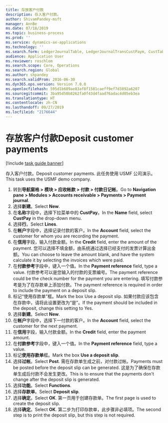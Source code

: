 ```yaml
---
title: 存放客户付款
description: 存入客户付款。
author: ShivamPandey-msft
manager: AnnBe
ms.date: 07/18/2019
ms.topic: business-process
ms.prod: ''
ms.service: dynamics-ax-applications
ms.technology: ''
ms.search.form: LedgerJournalTable, LedgerJournalTransCustPaym, CustTableLookup
audience: Application User
ms.reviewer: roschlom
ms.search.scope: Core, Operations
ms.search.region: Global
ms.author: shpandey
ms.search.validFrom: 2016-06-30
ms.dyn365.ops.version: Version 7.0.0
ms.openlocfilehash: 595d1b609ae83af8f1581caeff9ef7d3892a6207
ms.sourcegitcommit: 3ba95d50b8262fa0f43d4faad76adac4d05eb3ea
ms.translationtype: HT
ms.contentlocale: zh-CN
ms.lasthandoff: 09/27/2019
ms.locfileid: "2176644"
---
```

# <a name="deposit-customer-payments"></a><span data-ttu-id="8e0af-103">存放客户付款</span><span class="sxs-lookup"><span data-stu-id="8e0af-103">Deposit customer payments</span></span>

[!include [task guide banner](../../includes/task-guide-banner.md)]

<span data-ttu-id="8e0af-104">存入客户付款。</span><span class="sxs-lookup"><span data-stu-id="8e0af-104">Deposit customer payments.</span></span> <span data-ttu-id="8e0af-105">此任务使用 USMF 公司演示。</span><span class="sxs-lookup"><span data-stu-id="8e0af-105">This task uses the USMF demo company.</span></span>

1. <span data-ttu-id="8e0af-106">转到**导航窗格 > 模块 > 应收帐款 > 付款 > 付款日记帐**。</span><span class="sxs-lookup"><span data-stu-id="8e0af-106">Go to **Navigation pane > Modules > Accounts receivable > Payments > Payment journal**.</span></span>
2. <span data-ttu-id="8e0af-107">选择**新建**。</span><span class="sxs-lookup"><span data-stu-id="8e0af-107">Select **New**.</span></span>
3. <span data-ttu-id="8e0af-108">在**名称**字段中，选择下拉菜单中的 **CustPay**。</span><span class="sxs-lookup"><span data-stu-id="8e0af-108">In the **Name** field, select **CustPay** in the drop-down menu.</span></span>
4. <span data-ttu-id="8e0af-109">选择**行**。</span><span class="sxs-lookup"><span data-stu-id="8e0af-109">Select **Lines**.</span></span>
5. <span data-ttu-id="8e0af-110">在**帐户**字段中，选择记录付款的客户。</span><span class="sxs-lookup"><span data-stu-id="8e0af-110">In the **Account** field, select the customer for whom you are recording the payment.</span></span>
6. <span data-ttu-id="8e0af-111">在**信用**字段，输入付款金额。</span><span class="sxs-lookup"><span data-stu-id="8e0af-111">In the **Credit** field, enter the amount of the payment.</span></span> <span data-ttu-id="8e0af-112">您可以选择不填金额，由系统通过选择已经支付的发票计算出金额。</span><span class="sxs-lookup"><span data-stu-id="8e0af-112">You can choose to leave the amount blank, and have the system calculate it by selecting the invoices which were paid.</span></span>  
7. <span data-ttu-id="8e0af-113">在**付款参考**字段中，键入一个值。</span><span class="sxs-lookup"><span data-stu-id="8e0af-113">In the **Payment reference** field, type a value.</span></span> <span data-ttu-id="8e0af-114">付款参考可以是您输入的付款的支票编号。</span><span class="sxs-lookup"><span data-stu-id="8e0af-114">The payment reference could be the check number for the payment you are entering.</span></span> <span data-ttu-id="8e0af-115">填写付款参考是为了在存款单上添加付款。</span><span class="sxs-lookup"><span data-stu-id="8e0af-115">The payment reference is required in order to include the payment on a deposit slip.</span></span>  
8. <span data-ttu-id="8e0af-116">标记“使用存款单”框。</span><span class="sxs-lookup"><span data-stu-id="8e0af-116">Mark the box Use a deposit slip.</span></span> <span data-ttu-id="8e0af-117">如果付款应该包含在存款中，请将此设置更改为“是”。</span><span class="sxs-lookup"><span data-stu-id="8e0af-117">If the payment should be included in the deposit, change this setting to Yes.</span></span>  
9. <span data-ttu-id="8e0af-118">选择**新建**。</span><span class="sxs-lookup"><span data-stu-id="8e0af-118">Select **New**.</span></span>
10. <span data-ttu-id="8e0af-119">在**帐户**字段中，选择下一付款的客户。</span><span class="sxs-lookup"><span data-stu-id="8e0af-119">In the **Account** field, select the customer for the next payment.</span></span>
11. <span data-ttu-id="8e0af-120">在**信用**字段，输入付款金额。</span><span class="sxs-lookup"><span data-stu-id="8e0af-120">In the **Credit** field, enter the payment amount.</span></span>
12. <span data-ttu-id="8e0af-121">在**付款参考**字段中，键入一个值。</span><span class="sxs-lookup"><span data-stu-id="8e0af-121">In the **Payment reference** field, type a value.</span></span>
13. <span data-ttu-id="8e0af-122">标记**使用存款单**框。</span><span class="sxs-lookup"><span data-stu-id="8e0af-122">Mark the box **Use a deposit slip**.</span></span>
14. <span data-ttu-id="8e0af-123">选择**过帐**。</span><span class="sxs-lookup"><span data-stu-id="8e0af-123">Select **Post**.</span></span> <span data-ttu-id="8e0af-124">需在存款单生成之前，对付款过帐。</span><span class="sxs-lookup"><span data-stu-id="8e0af-124">Payments must be posted before the deposit slip can be generated.</span></span> <span data-ttu-id="8e0af-125">这是为了确保在存款单生成后付款不会发生更改。</span><span class="sxs-lookup"><span data-stu-id="8e0af-125">This is to ensure that the payments don't change after the deposit slip is generated.</span></span>  
15. <span data-ttu-id="8e0af-126">选择**功能**。</span><span class="sxs-lookup"><span data-stu-id="8e0af-126">Select **Functions**.</span></span>
16. <span data-ttu-id="8e0af-127">选择**存款单**。</span><span class="sxs-lookup"><span data-stu-id="8e0af-127">Select **Deposit slip**.</span></span>
17. <span data-ttu-id="8e0af-128">选择**确定**。</span><span class="sxs-lookup"><span data-stu-id="8e0af-128">Select **OK**.</span></span> <span data-ttu-id="8e0af-129">第一页用于创建存款单。</span><span class="sxs-lookup"><span data-stu-id="8e0af-129">The first page is used to create the deposit slip.</span></span>  
18. <span data-ttu-id="8e0af-130">选择**确定**。</span><span class="sxs-lookup"><span data-stu-id="8e0af-130">Select **OK**.</span></span> <span data-ttu-id="8e0af-131">第二步为打印存款单，此步骤非必填项。</span><span class="sxs-lookup"><span data-stu-id="8e0af-131">The second step is to print the deposit slip, but this step is not required.</span></span>  

